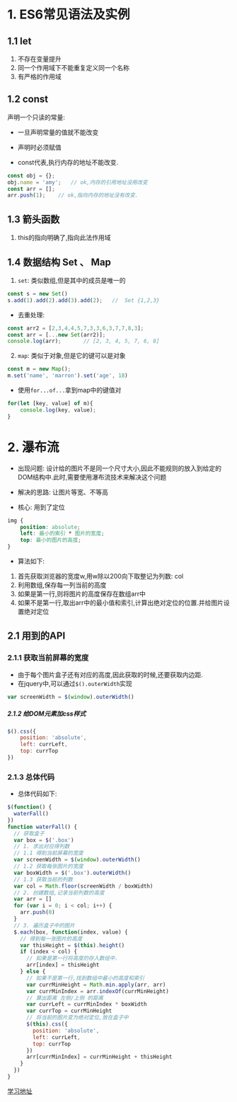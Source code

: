 
# 1. ES6常见语法及实例

## 1.1 let

1. 不存在变量提升
2. 同一个作用域下不能重复定义同一个名称
3. 有严格的作用域



## 1.2 const

声明一个只读的常量:

- 一旦声明常量的值就不能改变
- 声明时必须赋值

- const代表,执行内存的地址不能改变.

```js
const obj = {};
obj.name = 'amy';	// ok,内存的引用地址没用改变
const arr = [];
arr.push(1);	// ok,指向内存的地址没有改变.
```

## 1.3 箭头函数

1. this的指向明确了,指向此法作用域



## 1.4 数据结构 Set 、 Map

1. `set`: 类似数组,但是其中的成员是唯一的

```js
const s = new Set()
s.add(1).add(2).add(3).add(2);   //  Set {1,2,3}
```

- 去重处理:

```js
const arr2 = [2,3,4,4,5,7,3,3,6,3,7,7,8,3];
const arr = [...new Set(arr2)];
console.log(arr);		// [2, 3, 4, 5, 7, 6, 8]
```



2. `map`: 类似于对象,但是它的键可以是对象

```js
const m = new Map();
m.set('name', 'marron').set('age', 18)
```

- 使用`for...of...`拿到map中的键值对

```js
for(let [key, value] of m){
    console.log(key, value);
}
```



# 2. 瀑布流

- 出现问题: 设计给的图片不是同一个尺寸大小,因此不能规则的放入到给定的DOM结构中.此时,需要使用瀑布流技术来解决这个问题
- 解决的思路:  让图片等宽、不等高

- 核心: 用到了定位

```css
img {
    position: absolute;
    left: 最小的索引 * 图片的宽度;
    top: 最小的图片的高度;
}
```

- 算法如下:

1. 首先获取浏览器的宽度w,用w除以200向下取整记为列数: col
2. 利用数组,保存每一列当前的高度
3. 如果是第一行,则将图片的高度保存在数组arr中
4. 如果不是第一行,取出arr中的最小值和索引,计算出绝对定位的位置.并给图片设置绝对定位

## 2.1 用到的API

### 2.1.1 获取当前屏幕的宽度

- 由于每个图片盒子还有对应的高度,因此获取的时候,还要获取内边距.
- 在jquery中,可以通过`$().outerWidth`实现

```js
var screenWidth = $(window).outerWidth()
```

##### 2.1.2 给DOM元素加css样式

```js
$().css({
    position: 'absolute',
    left: currLeft,
    top: currTop
})
```

### 2.1.3 总体代码

- 总体代码如下:

```js
$(function() {
  waterFall()
})
function waterFall() {
  // 获取盒子
  var box = $('.box')
  // 1. 求出对应得列数
  // 1.1 得到当前屏幕的宽度
  var screenWidth = $(window).outerWidth()
  // 1.2 获取每张图片的宽度
  var boxWidth = $('.box').outerWidth()
  // 1.3 获取当前的列数
  var col = Math.floor(screenWidth / boxWidth)
  // 2. 创建数组,记录当前列数的高度
  var arr = []
  for (var i = 0; i < col; i++) {
    arr.push(0)
  }
  // 3. 遍历盒子中的图片
  $.each(box, function(index, value) {
    // 得到每一张图片的高度
    var thisHeight = $(this).height()
    if (index < col) {
      // 如果是第一行将高度的存入数组中.
      arr[index] = thisHeight
    } else {
      // 如果不是第一行,找到数组中最小的高度和索引
      var currMinHeight = Math.min.apply(arr, arr)
      var currMinIndex = arr.indexOf(currMinHeight)
      // 算出距离 左侧/上侧 的距离
      var currLeft = currMinIndex * boxWidth
      var currTop = currMinHeight
      // 将当前的图片变为绝对定位,放在盒子中
      $(this).css({
        position: 'absolute',
        left: currLeft,
        top: currTop
      })
      arr[currMinIndex] = currMinHeight + thisHeight
    }
  })
}
```



















[学习地址](https://www.bilibili.com/video/av79716929?from=search&seid=12191391131428238353)